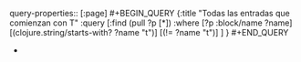 query-properties:: [:page]
#+BEGIN_QUERY
{:title "Todas las entradas que comienzan con T"
 :query [:find (pull ?p [*])
         :where 
         [?p :block/name ?name]
	 [(clojure.string/starts-with? ?name "t")]
     [(!= ?name "t")]
	 ]
}
#+END_QUERY

-